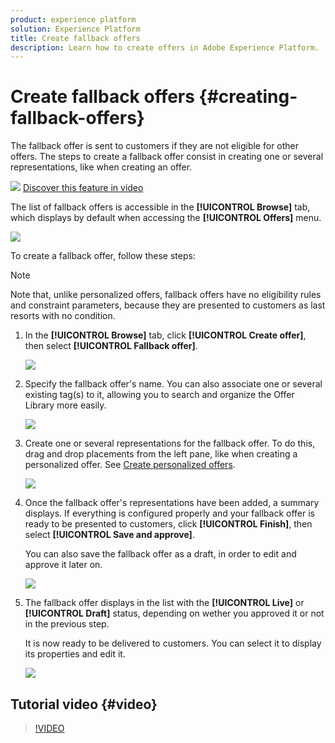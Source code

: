 ```yaml
---
product: experience platform
solution: Experience Platform
title: Create fallback offers
description: Learn how to create offers in Adobe Experience Platform.
---
```


# Create fallback offers {#creating-fallback-offers}

The fallback offer is sent to customers if they are not eligible for other offers. The steps to create a fallback offer consist in creating one or several representations, like when creating an offer.

![](../../assets/do-not-localize/how-to-video.png) [Discover this feature in video](#video)

The list of fallback offers is accessible in the **[!UICONTROL Browse]** tab, which displays by default when accessing the **[!UICONTROL Offers]** menu.

![](../../assets/offers_list.png)

To create a fallback offer, follow these steps:

>[!NOTE]
>
>Note that, unlike personalized offers, fallback offers have no eligibility rules and constraint parameters, because they are presented to customers as last resorts with no condition.

1. In the **[!UICONTROL Browse]** tab, click **[!UICONTROL Create offer]**, then select **[!UICONTROL Fallback offer]**.

    ![](../../assets/create_fallback.png)

1. Specify the fallback offer's name. You can also associate one or several existing tag(s) to it, allowing you to search and organize the Offer Library more easily. 

    ![](../../assets/fallback_details.png)
    
1. Create one or several representations for the fallback offer. To do this, drag and drop placements from the left pane, like when creating a personalized offer. See [Create personalized offers](../../offer-library/creating-personalized-offers.md).

    ![](../../assets/fallback_content.png)

1. Once the fallback offer's representations have been added, a summary displays. If everything is configured properly and your fallback offer is ready to be presented to customers, click **[!UICONTROL Finish]**, then select **[!UICONTROL Save and approve]**.

    You can also save the fallback offer as a draft, in order to edit and approve it later on.

    ![](../../assets/fallback_review.png)

1. The fallback offer displays in the list with the **[!UICONTROL Live]** or **[!UICONTROL Draft]** status, depending on wether you approved it or not in the previous step.

    It is now ready to be delivered to customers. You can select it to display its properties and edit it. <!-- no suppression? -->

    ![](../../assets/fallback_created.png)

## Tutorial video {#video}

>[!VIDEO](https://video.tv.adobe.com/v/329383?quality=12)
